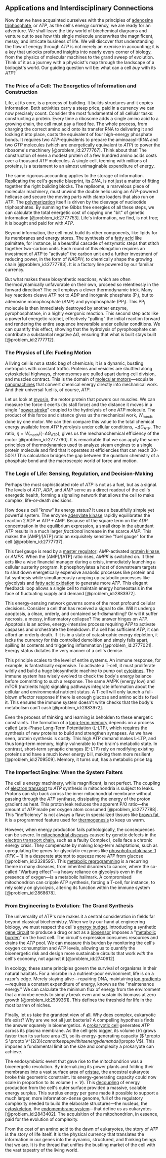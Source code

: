 ## Applications and Interdisciplinary Connections

Now that we have acquainted ourselves with the principles of [adenosine triphosphate](@article_id:143727), or $ATP$, as the cell's energy currency, we are ready for an adventure. We shall leave the tidy world of biochemical diagrams and venture out to see how this single molecule underwrites the magnificent, messy, and intricate business of life. We will discover that understanding the flow of energy through $ATP$ is not merely an exercise in accounting; it is a key that unlocks profound insights into nearly every corner of biology, from the physics of molecular machines to the grand sweep of evolution. Think of it as a journey with a physicist's map through the landscape of a biologist's world. Our guiding question will be: what can a cell *buy* with its $ATP$?

### The Price of a Cell: The Energetics of Information and Construction

Life, at its core, is a process of building. It builds structures and it copies information. Both activities carry a steep price, paid in a currency we can now precisely count. Consider the most fundamental of all cellular tasks: constructing a protein. Every time a ribosome adds a single amino acid to a growing chain, the cell must pay a fixed fee. The whole process, from charging the correct amino acid onto its transfer RNA to delivering it and locking it into place, costs the equivalent of four high-energy phosphate bonds. It requires two $ATP$-equivalents to prepare the aminoacyl-tRNA and two $GTP$ molecules (which are energetically equivalent to $ATP$) to power the ribosome's machinery [@problem_id:2777767]. Think about that! The construction of even a modest protein of a few hundred amino acids costs over a thousand $ATP$ molecules. A single cell, teeming with millions of proteins, is a testament to an almost unimaginable expenditure of energy.

The same rigorous accounting applies to the storage of information. Replicating the cell's genetic blueprint, its $DNA$, is not just a matter of fitting together the right building blocks. The replisome, a marvelous piece of molecular machinery, must unwind the double helix using an $ATP$-powered helicase and secure the moving parts with clamp loaders that also run on $ATP$. The [polymerization](@article_id:159796) itself is driven by the cleavage of nucleotide triphosphates. By summing the Gibbs free energies of all these steps, we can calculate the total energetic cost of copying one "bit" of genetic information [@problem_id:2777753]. Life's information, we find, is not free; it is bought and paid for with $ATP$.

Beyond information, the cell must build its other components, like lipids for its membranes and energy stores. The synthesis of a [fatty acid](@article_id:152840) like palmitate, for instance, is a beautiful cascade of enzymatic steps that stitch together two-carbon units. Each round of this elongation requires an investment of $ATP$ to "activate" the carbon unit and a further investment of reducing power, in the form of $NADPH$, to chemically shape the growing chain [@problem_id:2777783]. It is a factory line powered by our familiar currency.

But what makes these biosynthetic reactions, which are often thermodynamically unfavorable on their own, proceed so relentlessly in the forward direction? The cell employs a clever thermodynamic trick. Many key reactions cleave $ATP$ not to $ADP$ and inorganic phosphate ($\mathrm{P_i}$), but to adenosine monophosphate ($AMP$) and pyrophosphate ($\mathrm{PP_i}$). This $\mathrm{PP_i}$ molecule is then immediately destroyed by another enzyme, pyrophosphatase, in a highly exergonic reaction. This second step acts like a powerful energetic ratchet, effectively "pulling" the initial reaction forward and rendering the entire sequence irreversible under cellular conditions. We can quantify this effect, showing that the hydrolysis of pyrophosphate can contribute a substantial negative $\Delta G$, ensuring that what is built stays built [@problem_id:2777712].

### The Physics of Life: Fueling Motion

A living cell is not a static bag of chemicals; it is a dynamic, bustling metropolis with constant traffic. Proteins and vesicles are shuttled along cytoskeletal highways, chromosomes are pulled apart during cell division, and muscles contract. This is the domain of [molecular motors](@article_id:150801)—exquisite [nanomachines](@article_id:190884) that convert chemical energy directly into mechanical work. And their universal fuel is, of course, $ATP$.

Let us look at [myosin](@article_id:172807), the motor protein that powers our muscles. We can measure the force it exerts (its stall force) and the distance it moves in a single "[power stroke](@article_id:153201)" coupled to the hydrolysis of one $ATP$ molecule. The product of this force and distance gives us the mechanical work, $W_{\text{mech}}$, done by one motor. We can then compare this value to the total chemical energy available from $ATP$ hydrolysis under cellular conditions, $-\Delta G_{\mathrm{ATP}}$. The ratio, $\eta = W_{\text{mech}} / (-\Delta G_{\mathrm{ATP}})$, gives us the mechanochemical efficiency of the motor [@problem_id:2777790]. It is remarkable that we can apply the same principles of thermodynamics used to analyze steam engines to a single protein molecule and find that it operates at efficiencies that can reach 30–50%! This calculation bridges the gap between the quantum chemistry of a phosphate bond and the macroscopic world of force and motion.

### The Logic of Life: Sensing, Regulation, and Decision-Making

Perhaps the most sophisticated role of $ATP$ is not as a fuel, but as a signal. The levels of $ATP$, $ADP$, and $AMP$ serve as a direct readout of the cell's energetic health, forming a signaling network that allows the cell to make complex, life-or-death decisions.

How does a cell "know" its energy status? It uses a beautifully simple yet powerful system. The enzyme [adenylate kinase](@article_id:163378) rapidly equilibrates the reaction $2 \, \mathrm{ADP} \rightleftharpoons \mathrm{ATP} + \mathrm{AMP}$. Because of the square term on the $ADP$ concentration in the equilibrium expression, a small drop in the abundant $ATP$ results in a much larger *fractional* increase in the scarce $AMP$. This makes the $[\mathrm{AMP}]/[\mathrm{ATP}]$ ratio an exquisitely sensitive "fuel gauge" for the cell [@problem_id:2777737].

This fuel gauge is read by a [master regulator](@article_id:265072): $AMP$-activated [protein kinase](@article_id:146357), or $AMPK$. When the $[\mathrm{AMP}]/[\mathrm{ATP}]$ ratio rises, $AMPK$ is switched on. It then acts like a wise financial manager during a crisis, immediately launching a cellular austerity program. It phosphorylates a host of downstream targets to shut down energetically expensive anabolic processes like protein and fat synthesis while simultaneously ramping up catabolic processes like glycolysis and [fatty acid oxidation](@article_id:152786) to generate more $ATP$. This elegant feedback loop allows a single cell to maintain energy homeostasis in the face of fluctuating supply and demand [@problem_id:2883972].

This energy-sensing network governs some of the most profound cellular decisions. Consider a cell that has received a signal to die. Will it undergo apoptosis, a clean, orderly, and contained self-dismantling? Or will it suffer necrosis, a messy, inflammatory collapse? The answer hinges on $ATP$. Apoptosis is an active, energy-intensive process requiring $ATP$ to activate caspases and orchestrate the breakdown. If a cell has sufficient $ATP$, it can afford an orderly death. If it is in a state of catastrophic energy depletion, it lacks the currency for this controlled demolition and simply falls apart, spilling its contents and triggering inflammation [@problem_id:2777021]. Energy status dictates the very manner of a cell's demise.

This principle scales to the level of entire systems. An immune response, for example, is fantastically expensive. To activate a T-cell, it must proliferate wildly and build a huge biosynthetic machine to pump out [cytokines](@article_id:155991). The immune system has wisely evolved to check the body's energy balance before committing to such a response. The same AMPK (energy low) and mTOR (nutrients high) signaling pathways integrate information about the cellular and environmental nutrient status. A T-cell will only launch a full-blown effector response if there is enough glucose and amino acids to fuel it. This ensures the immune system doesn't write checks that the body's metabolism can't cash [@problem_id:2883972].

Even the process of thinking and learning is beholden to these energetic constraints. The formation of a [long-term memory](@article_id:169355) depends on a process called Late-Phase Long-Term Potentiation (L-LTP), which requires the synthesis of new proteins to build and strengthen synapses. As we have seen, protein synthesis is costly. This high ATP demand makes L-LTP, and thus long-term memory, highly vulnerable to the brain's metabolic state. In contrast, short-term synaptic changes (E-LTP) rely on modifying existing proteins and have a much lower energy bill, making them more resilient [@problem_id:2709509]. Memory, it turns out, has a metabolic price tag.

### The Imperfect Engine: When the System Falters

The cell's energy machinery, while magnificent, is not perfect. The coupling of [electron transport](@article_id:136482) to $ATP$ synthesis in mitochondria is subject to leaks. Protons can slip back across the inner mitochondrial membrane without passing through the $ATP$ synthase, dissipating the energy of the proton gradient as heat. This proton leak reduces the apparent P/O ratio—the amount of $ATP$ made per oxygen atom consumed [@problem_id:2777788]. This "inefficiency" is not always a flaw; in specialized tissues like [brown fat](@article_id:170817), it is a programmed feature used for [thermogenesis](@article_id:167316) to keep us warm.

However, when energy production fails pathologically, the consequences can be severe. In [mitochondrial diseases](@article_id:268734) caused by genetic defects in the [electron transport chain](@article_id:144516), such as a faulty Complex I, cells face a chronic energy crisis. They compensate by making long-term adaptations, such as upregulating the genes for glycolytic enzymes like [phosphofructokinase-1](@article_id:142661) ($PFK-1$) in a desperate attempt to squeeze more $ATP$ from glucose [@problem_id:2328595]. This [metabolic reprogramming](@article_id:166766) is a recurring theme in many diseases, from inherited disorders to cancer, where the so-called "Warburg effect"—a heavy reliance on glycolysis even in the presence of oxygen—is a metabolic hallmark. A compromised mitochondrion can cripple ATP synthesis, forcing a T-cell, for instance, to rely solely on glycolysis, altering its function within the immune system [@problem_id:2868678].

### From Engineering to Evolution: The Grand Synthesis

The universality of ATP's role makes it a central consideration in fields far beyond classical biochemistry. When we try our hand at engineering biology, we must respect the cell's [energy budget](@article_id:200533). Introducing a synthetic [gene circuit](@article_id:262542) to produce a drug or act as a [biosensor](@article_id:275438) imposes a "[metabolic burden](@article_id:154718)" on the host cell. The circuit's expression consumes resources and drains the $ATP$ pool. We can measure this burden by monitoring the cell's oxygen consumption and ATP levels, allowing us to quantify the bioenergetic risk and design more sustainable circuits that work *with* the cell's economy, not against it [@problem_id:2740912].

In ecology, these same principles govern the survival of organisms in their natural habitats. For a microbe in a nutrient-poor environment, life is on a razor's edge. Merely staying alive—repairing DNA, maintaining [ion gradients](@article_id:184771)—requires a constant expenditure of energy, known as the "maintenance energy." We can calculate the minimum flux of energy from the environment that a microbe needs to simply break even and sustain its biomass at zero growth [@problem_id:2539361]. This defines the threshold for life in the most barren of niches.

Finally, let us take the grandest view of all. Why does complex, eukaryotic life exist? Why are we not all just bacteria? A compelling hypothesis finds the answer squarely in bioenergetics. A [prokaryotic cell](@article_id:174205) generates $ATP$ across its plasma membrane. As the cell gets bigger, its volume ($V$) grows faster than its surface area ($S$), so its energy-generating capacity ($ \propto S \propto V^{2/3}$) cannot keep up with its energy demands ($\propto V$). This imposes a fundamental limit on the size and complexity a prokaryote can achieve.

The endosymbiotic event that gave rise to the mitochondrion was a bioenergetic revolution. By internalizing its power plants and folding their membranes into a vast surface area of [cristae](@article_id:167879), the ancestral eukaryote broke this geometric constraint. Its energy-generating capacity could now scale in proportion to its volume ($\propto V$). This [decoupling](@article_id:160396) of energy production from the cell's outer surface provided a massive, scalable energy surplus. This surplus energy per gene made it possible to support a much larger, more information-dense genome, full of the regulatory complexity needed to build the elaborate structures—the nucleus, the [cytoskeleton](@article_id:138900), the [endomembrane system](@article_id:136518)—that define us as eukaryotes [@problem_id:2843402]. The acquisition of the mitochondrion, in essence, paid for the evolution of complexity.

From the cost of an amino acid to the dawn of eukaryotes, the story of $ATP$ is the story of life itself. It is the physical currency that translates the information in our genes into the dynamic, structured, and thinking beings that we are. It is the thread that unifies the bustling market of the cell with the vast tapestry of the living world.